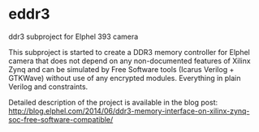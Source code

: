 eddr3
=====

ddr3 subproject for Elphel 393 camera

This subproject is started to create a DDR3 memory controller for Elphel camera that does not depend on any non-documented
features of Xilinx Zynq and can be simulated by Free Software tools (Icarus Verilog + GTKWave) without use of any encrypted
modules. Everything in plain Verilog and constraints.

Detailed description of the project is available in the blog post: http://blog.elphel.com/2014/06/ddr3-memory-interface-on-xilinx-zynq-soc-free-software-compatible/
